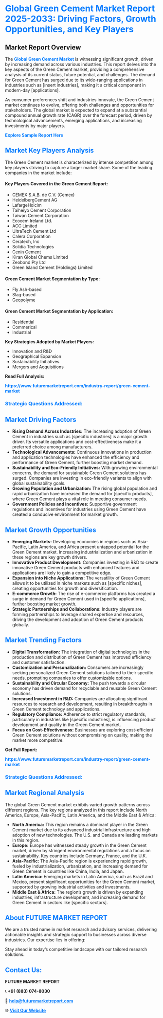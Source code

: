 <h1 style="color: #007BFF;">Global Green Cement Market Report 2025-2033: Driving Factors, Growth Opportunities, and Key Players</h1>

<section id="overview">
<h2>Market Report Overview</h2>
<p>The <a href="https://www.futuremarketreport.com/industry-report/green-cement-market" style="color: #007BFF; text-decoration: none;"><strong>Global Green Cement Market</strong></a> is witnessing significant growth, driven by increasing demand across various industries. This report delves into the key aspects of the Green Cement market, providing a comprehensive analysis of its current status, future potential, and challenges. The demand for Green Cement has surged due to its wide-ranging applications in industries such as [insert industries], making it a critical component in modern-day [applications].</p>
<p>As consumer preferences shift and industries innovate, the Green Cement market continues to evolve, offering both challenges and opportunities for stakeholders. The global market is expected to expand at a substantial compound annual growth rate (CAGR) over the forecast period, driven by technological advancements, emerging applications, and increasing investments by major players.</p>
</section>

<section id="overview">
<p><a href="https://www.futuremarketreport.com/request-sample/reportId=89051" style="color: #007BFF; text-decoration: none;"><strong>Explore Sample Report Here</strong></a></p>
</section>

<section id="key-players">
<h2 style="color: #007BFF;">Market Key Players Analysis</h2>
<p>The Green Cement market is characterized by intense competition among key players striving to capture a larger market share. Some of the leading companies in the market include:</p>
<h4>Key Players Covered in the Green Cement Report:</h4>
<ul><li>CEMEX S.A.B. de C.V. (Cemex)</li><li>HeidelbergCement AG</li><li>LafargeHolcim</li><li>Taiheiyo Cement Corporation</li><li>Taiwan Cement Corporation</li><li>Ecocem Ireland Ltd.</li><li>ACC Limited</li><li>UltraTech Cement Ltd</li><li>Calera Corporation</li><li>Ceratech, Inc</li><li>Solidia Technologies</li><li>Cenin Cement</li><li>Kiran Global Chems Limited</li><li>Zeobond Pty Ltd</li><li>Green Island Cement (Holdings) Limited</li></ul>
<h4>Green Cement Market Segmentation by Type:</h4>
<ul><li>Fly Ash-based</li><li>Slag-based</li><li>Geopolyme</li></ul>

<h4>Green Cement Market Segmentation by Application:</h4>
<ul><li>Residential</li><li>Commerical</li><li>Industrial</li></ul>
<p><strong>Key Strategies Adopted by Market Players:</strong></p>
<ul>
<li>Innovation and R&D</li>
<li>Geographical Expansion</li>
<li>Sustainability Initiatives</li>
<li>Mergers and Acquisitions</li>
</ul>
</section>

<section>
<p><strong>Read Full Analysis: </strong></p><a href="https://www.futuremarketreport.com/industry-report/green-cement-market" style="color: #007BFF; text-decoration: none;"><strong>https://www.futuremarketreport.com/industry-report/green-cement-market</strong></a>
<h3 style="color: #007BFF;">Strategic Questions Addressed:</h3>
</section>

<section id="driving-factors">
<h2 style="color: #007BFF;">Market Driving Factors</h2>
<ul>
<li><strong>Rising Demand Across Industries:</strong> The increasing adoption of Green Cement in industries such as [specific industries] is a major growth driver. Its versatile applications and cost-effectiveness make it a preferred choice among manufacturers.</li>
<li><strong>Technological Advancements:</strong> Continuous innovations in production and application technologies have enhanced the efficiency and performance of Green Cement, further boosting market demand.</li>
<li><strong>Sustainability and Eco-Friendly Initiatives:</strong> With growing environmental concerns, the demand for sustainable Green Cement solutions has surged. Companies are investing in eco-friendly variants to align with global sustainability goals.</li>
<li><strong>Growing Population and Urbanization:</strong> The rising global population and rapid urbanization have increased the demand for [specific products], where Green Cement plays a vital role in meeting consumer needs.</li>
<li><strong>Government Policies and Incentives:</strong> Supportive government regulations and incentives for industries using Green Cement have created a conducive environment for market growth.</li>
</ul>
</section>

<section id="growth-opportunities">
<h2 style="color: #007BFF;">Market Growth Opportunities</h2>
<ul>
<li><strong>Emerging Markets:</strong> Developing economies in regions such as Asia-Pacific, Latin America, and Africa present untapped potential for the Green Cement market. Increasing industrialization and urbanization in these regions are key growth drivers.</li>
<li><strong>Innovative Product Development:</strong> Companies investing in R&D to create innovative Green Cement products with enhanced features and applications are likely to gain a competitive edge.</li>
<li><strong>Expansion into Niche Applications:</strong> The versatility of Green Cement allows it to be utilized in niche markets such as [specific niches], creating opportunities for growth and diversification.</li>
<li><strong>E-commerce Growth:</strong> The rise of e-commerce platforms has created a surge in demand for Green Cement used in [specific applications], further boosting market growth.</li>
<li><strong>Strategic Partnerships and Collaborations:</strong> Industry players are forming partnerships to leverage shared expertise and resources, driving the development and adoption of Green Cement products globally.</li>
</ul>
</section>

<section id="trending-factors">
<h2 style="color: #007BFF;">Market Trending Factors</h2>
<ul>
<li><strong>Digital Transformation:</strong> The integration of digital technologies in the production and distribution of Green Cement has improved efficiency and customer satisfaction.</li>
<li><strong>Customization and Personalization:</strong> Consumers are increasingly seeking personalized Green Cement solutions tailored to their specific needs, prompting companies to offer customizable options.</li>
<li><strong>Sustainability and Circular Economy:</strong> The push towards a circular economy has driven demand for recyclable and reusable Green Cement solutions.</li>
<li><strong>Increased Investment in R&D:</strong> Companies are allocating significant resources to research and development, resulting in breakthroughs in Green Cement technology and applications.</li>
<li><strong>Regulatory Compliance:</strong> Adherence to strict regulatory standards, particularly in industries like [specific industries], is influencing product development and quality in the Green Cement market.</li>
<li><strong>Focus on Cost-Effectiveness:</strong> Businesses are exploring cost-efficient Green Cement solutions without compromising on quality, making the market more competitive.</li>
</ul>
</section>

<section>
<p><strong>Get Full Report: </strong></p><a href="https://www.futuremarketreport.com/industry-report/green-cement-market" style="color: #007BFF; text-decoration: none;"><strong>https://www.futuremarketreport.com/industry-report/green-cement-market</strong></a>
<h3 style="color: #007BFF;">Strategic Questions Addressed:</h3>
</section>


<section id="regional-analysis">
<h2 style="color: #007BFF;">Market Regional Analysis</h2>
<p>The global Green Cement market exhibits varied growth patterns across different regions. The key regions analyzed in this report include North America, Europe, Asia-Pacific, Latin America, and the Middle East & Africa:</p>
<ul>
<li><strong>North America:</strong> This region remains a dominant player in the Green Cement market due to its advanced industrial infrastructure and high adoption of new technologies. The U.S. and Canada are leading markets in this region.</li>
<li><strong>Europe:</strong> Europe has witnessed steady growth in the Green Cement market, driven by stringent environmental regulations and a focus on sustainability. Key countries include Germany, France, and the U.K.</li>
<li><strong>Asia-Pacific:</strong> The Asia-Pacific region is experiencing rapid growth, fueled by industrialization, urbanization, and increasing demand for Green Cement in countries like China, India, and Japan.</li>
<li><strong>Latin America:</strong> Emerging markets in Latin America, such as Brazil and Mexico, present significant opportunities for the Green Cement market, supported by growing industrial activities and investments.</li>
<li><strong>Middle East & Africa:</strong> The region’s growth is driven by expanding industries, infrastructure development, and increasing demand for Green Cement in sectors like [specific sectors].</li>
</ul>
</section>

<footer>
<h2 style="color: #007BFF;">About FUTURE MARKET REPORT</h2>
<p>We are a trusted name in market research and advisory services, delivering actionable insights and strategic support to businesses across diverse industries. Our expertise lies in offering:</p>

<p>Stay ahead in today’s competitive landscape with our tailored research solutions.</p>

<h2 style="color: #007BFF;">Contact Us:</h2>
<p><strong>FUTURE MARKET REPORT</strong></p>
<p>📞 <strong>+91 (883) 074-8030</strong></p>
<p>📧 <strong><a href="mailto:help@futuremarketreport.com" style="color: #007BFF;">help@futuremarketreport.com</a></strong></p>
<p>🌐 <strong><a href="https://www.futuremarketreport.com/" style="color: #007BFF;">Visit Our Website</a></strong></p>
</footer>